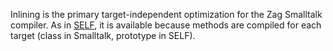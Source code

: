 Inlining is the primary target-independent optimization for the Zag Smalltalk compiler. As in [SELF](papers-others/An_Efficient_Implementation_of_SELF_a_Dy.pdf), it is available because methods are compiled for each target (class in Smalltalk, prototype in SELF).

